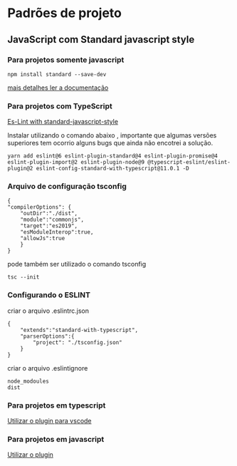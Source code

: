 # Padrões de projeto
## JavaScript com Standard javascript style

### Para projetos somente javascript

```
npm install standard --save-dev
```

[mais detalhes ler a documentação](https://standardjs.com/)

### Para projetos com TypeScript 
[Es-Lint with standard-javascript-style](https://www.npmjs.com/package/eslint-config-standard-with-typescript)

Instalar utilizando o comando abaixo , importante que algumas versões superiores tem ocorrio alguns bugs que ainda não encotrei a
solução.

```
yarn add eslint@6 eslint-plugin-standard@4 eslint-plugin-promise@4 eslint-plugin-import@2 eslint-plugin-node@9 @typescript-eslint/eslint-plugin@2 eslint-config-standard-with-typescript@11.0.1 -D
```

### Arquivo de configuração tsconfig

```
{
"compilerOptions": {
	"outDir":"./dist",
	"module":"commonjs",
	"target":"es2019",
	"esModuleInterop":true,
	"allowJs":true
	}
}

```

pode também ser utilizado o comando tsconfig

```
tsc --init
```
### Configurando o ESLINT

criar o arquivo .eslintrc.json

```
{
    "extends":"standard-with-typescript",
    "parserOptions":{
        "project": "./tsconfig.json"
    }
}
```

criar o arquivo .eslintignore

```
node_modoules
dist
```

### Para projetos em typescript

[Utilizar o plugin para vscode](https://github.com/Microsoft/vscode-eslint)

### Para projetos em javascript
[Utilizar o plugin](https://github.com/standard/vscode-standard)



